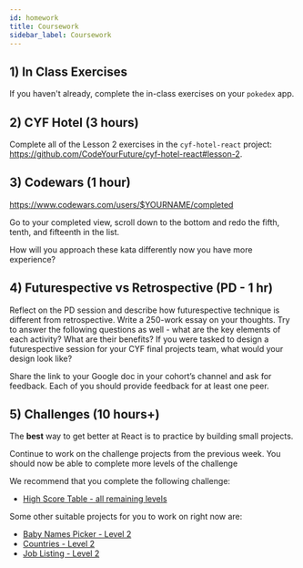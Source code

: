 ```yaml
---
id: homework
title: Coursework
sidebar_label: Coursework
---
```


## 1) In Class Exercises

If you haven't already, complete the in-class exercises on your `pokedex` app.

## 2) CYF Hotel (3 hours)

Complete all of the Lesson 2 exercises in the `cyf-hotel-react` project: https://github.com/CodeYourFuture/cyf-hotel-react#lesson-2.

## 3) Codewars (1 hour)
https://www.codewars.com/users/$YOURNAME/completed

Go to your completed view, scroll down to the bottom and redo the fifth, tenth, and fifteenth in the list. 

How will you approach these kata differently now you have more experience?

## 4) Futurespective vs Retrospective (PD - 1 hr)

Reflect on the PD session and describe how futurespective technique is different from retrospective. Write a 250-work essay on your thoughts. Try to answer the following questions as well - what are the key elements of each activity? What are their benefits? If you were tasked to design a futurespective session for your CYF final projects team, what would your design look like?

Share the link to your Google doc in your cohort’s channel and ask for feedback. Each of you should provide feedback for at least one peer.

## 5) Challenges (10 hours+) 

The **best** way to get better at React is to practice by building small projects.

Continue to work on the challenge projects from the previous week. You should now be able to complete more levels of the challenge

We recommend that you complete the following challenge:

- [High Score Table - all remaining levels](https://github.com/CodeYourFuture/cyf-react-challenges/tree/master/challenge-high-score-tables)

Some other suitable projects for you to work on right now are:

- [Baby Names Picker - Level 2](https://github.com/CodeYourFuture/cyf-react-challenges/tree/master/challenge-baby-name-picker)
- [Countries - Level 2](https://github.com/CodeYourFuture/cyf-react-challenges/tree/master/challenge-countries)
- [Job Listing - Level 2](https://github.com/CodeYourFuture/cyf-react-challenges/tree/master/challenge-job-listing)
